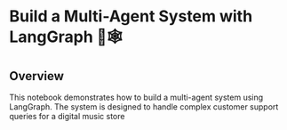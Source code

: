 # Build a Multi-Agent System with LangGraph 🦜🕸️

## Overview

This notebook demonstrates how to build a multi-agent system using LangGraph. The system is designed to handle complex customer support queries for a digital music store
